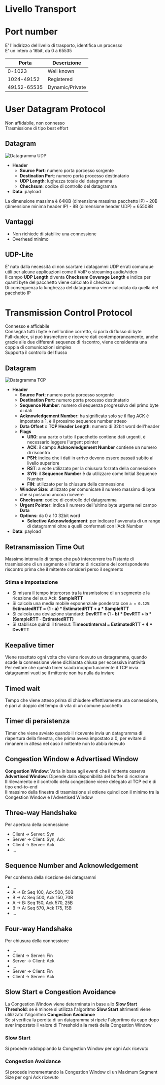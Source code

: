 # Livello Transport

# Port number

E' l'indirizzo del livello di trasporto, identifica un processo  
E' un intero a 16bit, da 0 a 65535

| Porta       | Descrizione     |
|-------------|-----------------|
| 0-1023      | Well known      |
| 1024-49152  | Registered      |
| 49152-65535 | Dynamic/Private |

# User Datagram Protocol

Non affidabile, non connesso  
Trasmissione di tipo best effort

## Datagram

![Datagramma UDP](./img/udp_datagram.png)
- **Header**
  - **Source Port**: numero porta porcesso sorgente
  - **Destination Port**: numero porta processo destinatario
  - **UDP Length**: lughezza totale del datagramma
  - **Chechsum**: codice di controllo del datagramma
- **Data**: payload

La dimensione massima è 64KiB (dimensione massima pacchetto IP) - 20B (dimensione minima header IP) - 8B (dimensione header UDP) = 65508B

## Vantaggi

- Non richiede di stabilire una connessione
- Overhead minimo

## UDP-Lite

E' nato dalla necessità di non scartare i datagammi UDP errati comunque utili per alcune applicazioni come il VoIP o streaming audio/video  
Il campo **UDP Length** diventa **Checksum Coverage Length** e indica per quanti byte del pacchetto viene calcolato il checksum  
Di conseguenza la lunghezza del datagramma viene calcolata da quella del pacchetto IP

# Transmission Control Protocol

Connesso e affidabile  
Consegna tutti i byte e nell'ordine corretto, si parla di flusso di byte  
Full-duplex, si può trasmettere e ricevere dati contemporaneamente, anche grazie alle due differenti sequenze di riscontro, viene considerata una coppia di comunicazioni simplex  
Supporta il controllo del flusso

## Datagram

![Datagramma TCP](./img/tcp_datagram.png)
- **Header**
  - **Source Port**: numero porta porcesso sorgente
  - **Destination Port**: numero porta processo destinatario
  - **Sequence Number**: numero di sequenza progressivo del primo byte di dati
  - **Acknowledgement Number**: ha significato solo se il flag ACK è impostato a 1, è il prossimo sequence number atteso
  - **Data Offset** o **TCP Header Length**: numero di 32bit word dell'header
  - **Flags**
    - **URG**: una parte o tutto il pacchetto contiene dati urgenti, è necessario leggere l'urgent pointer
    - **ACK**: il campo **Acknowledgement Number** contiene un numero di riscontro
    - **PSH**: indica che i dati in arrivo devono essere passati subito al livello superiore
    - **RST**: a volte utilizzato per la chiusura forzata della connessione
    - **SYN**: il **Sequence Number** è da utilizzare come Initial Sequence Number
    - **FIN**: utilizzato per la chiusura della connessione
  - **Window Size**: utilizzato per comunicare il numero massimo di byte che si possono ancora ricevere
  - **Checksum**: codice di controllo del datagramma
  - **Urgent Pointer**: indica il numero dell'ultimo byte urgente nel campo **Data**
  - **Options**: da 0 a 10 32bit word
    - **Selective Acknowledgement**: per indicare l'avvenuta di un range di datagrammi oltre a quelli confermati con l'Ack Number
- **Data**: payload

## Retransmission Time Out

Massimo intervallo di tempo che può intercorrere tra l'istante di trasmissione di un segmento e l'istante di ricezione del corrispondente riscontro prima che il mittente consideri perso il segmento

### Stima e impostazione

- Si misura il tempo intercorso tra la trasmissione di un segmento e la ricezione del suo Ack: **SampleRTT**
- Si calcola una media mobile esponenziale ponderata con `a = 0.125`: **EstimatedRTT = (1 - a) * EstimatedRTT + a * SampleRTT**
- Si calcola una deviazione standard: **DevRTT = (1 - b) * DevRTT + b * (SampleRTT - EstimatedRTT)**
- Si stabilisce quindi il timeout: **TimeoutInterval = EstimatedRTT + 4 * DevRTT**

## Keepalive timer

Viene resettato ogni volta che viene ricevuto un datagramma, quando scade la connessione viene dichiarata chiusa per eccessiva inattività  
Per evitare che questo timer scada inopportunamente il TCP invia datagrammi vuoti se il mittente non ha nulla da inviare

## Timed wait

Tempo che viene atteso prima di chiudere effettivamente una connessione, è pari al doppio del tempo di vita di un comune pacchetto

## Timer di persistenza

Timer che viene avviato quando il ricevente invia un datagramma di riapertura della finestra, che prima aveva impostato a 0, per evitare di rimanere in attesa nel caso il mittente non lo abbia ricevuto

## Congestion Window e Advertised Window

**Congestion Window**: Varia in base agli eventi che il mittente osserva  
**Advertised Window**: Dipende dalla disponibilità del buffer di ricezione  
Il rilevamento e il controllo della congestione viene delegato al TCP ed è di tipo end-to-end  
Il massimo della finestra di trasmissione si ottiene quindi con il minimo tra la Congestion Window e l'Advertised Window

## Three-way Handshake

Per apertura della connessione

- Client -> Server: Syn
- Server -> Client: Syn, Ack
- Client -> Server: Ack
- ...

## Sequence Number and Acknowledgement

Per conferma della ricezione dei datagrammi

- ...
- A -> B: Seq 100, Ack 500, 50B
- B -> A: Seq 500, Ack 150, 70B
- A -> B: Seq 150, Ack 570, 25B
- B -> A: Seq 570, Ack 175, 15B
- ...

## Four-way Handshake

Per chiusura della connessione

- ...
- Client -> Server: Fin
- Server -> Client: Ack
- ...
- Server -> Client: Fin
- Client -> Server: Ack

## Slow Start e Congestion Avoidance

La Congestion Window viene determinata in base allo **Slow Start Threshold**: se è minore si utilizza l'algoritmo **Slow Start** altrimenti viene utilizzato l'algoritmo **Congestion Avoidance**  
Se si verifica la perdita di un datagramma si ripete l'algoritmo da capo dopo aver impostato il valore di Threshold alla metà della Congestion Window

### Slow Start

Si procede raddoppiando la Congestion Window per ogni Ack ricevuto

### Congestion Avoidance

Si procede incrementando la Congestion Window di un Maximum Segment Size per ogni Ack ricevuto